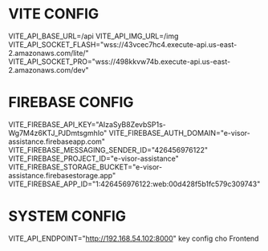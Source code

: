 # VITE CONFIG
VITE_API_BASE_URL=/api
VITE_API_IMG_URL=/img
VITE_API_SOCKET_FLASH="wss://43vcec7hc4.execute-api.us-east-2.amazonaws.com/lite/"
VITE_API_SOCKET_PRO="wss://498kkvw74b.execute-api.us-east-2.amazonaws.com/dev"
# FIREBASE CONFIG
VITE_FIREBASE_API_KEY="AIzaSyB8ZevbSP1s-Wg7M4z6KTJ_PJDmtsgmhIo"
VITE_FIREBASE_AUTH_DOMAIN="e-visor-assistance.firebaseapp.com"
VITE_FIREBASE_MESSAGING_SENDER_ID="426456976122"
VITE_FIREBASE_PROJECT_ID="e-visor-assistance"
VITE_FIREBASE_STORAGE_BUCKET="e-visor-assistance.firebasestorage.app"
VITE_FIREBSAE_APP_ID="1:426456976122:web:00d428f5b1fc579c309743"
# SYSTEM CONFIG
VITE_API_ENDPOINT="http://192.168.54.102:8000"
key config cho Frontend